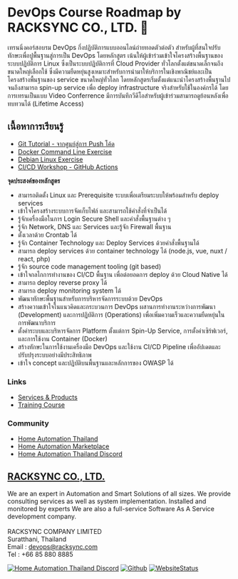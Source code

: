 # DevOps Course Roadmap by RACKSYNC CO., LTD. 🚀

เทรนนิ่งคอร์สอบรม DevOps กึ่งปฏิบัติการแบบออนไลน์ถ่ายทอดตัวต่อตัว สำหรับผู้ที่สนใจปรับทักษะเพื่อปูพื้นฐานสู่การเป็น DevOps โดยหลักสูตร เน้นให้ผู้เข้าร่วมเข้าใจโครงสร้างพื้นฐานของระบบปฏิบัติการ Linux ซึ่งเป็นระบบปฏิบัติการที่ Cloud Provider ทั่วโลกตั้งแต่ขนาดเล็กจนถึงขนาดใหญ่เลือกใช้ ซึ่งมีความยืดหยุ่นสูงเหมาะสำหรับการนำมาให้บริการในเชิงพาณิชย์และเป็นโครงสร้างพื้นฐานของ service ขนาดใหญ่ทั่วโลก โดยหลักสูตรเริ่มตั้งแต่แนะนำโครงสร้างพื้นฐานไปจนถึงสามารถ spin-up service เพื่อ deploy infrastructure จริงสำหรับใช้ในองค์กรได้ โดยการเทรนเป็นแบบ Video Conferrence มีการบันทึกวีดีโอสำหรับผู้เข้าร่วมสามารถดูย้อนหลังเพื่อทบทวนได้ (Lifetime Access)

## เนื้อหาการเรียนรู้

- [Git Tutorial - จากศูนย์สู่การ Push โค้ด](docs/Git_Tutorial.md)
- [Docker Command Line Exercise](docs/Docker_Exercise.md)
- [Debian Linux Exercise](docs/Debian_Linux_Exercise.md)
- [CI/CD Workshop - GitHub Actions](docs/CI_CD_Tutorial.md)

**จุดประสงค์ของหลักสูตร**
- สามารถติดตั้ง Linux และ Prerequisite ระบบเพื่อเตรียมระบบให้พร้อมสำหรับ deploy services
- เข้าใจโครงสร้างระบบการจัดเก็บไฟล์ และสามารถใช้คำสั่งที่จำเป็นได้
- รู้จักเครื่องมือในการ Login Secure Shell และคำสั่งพื้นฐานต่าง ๆ
- รู้จัก Network, DNS และ Services และรู้จัก Firewall พื้นฐาน
- ตั้งเวลาด้วย Crontab ได้
- รู้จัก Container Technology และ Deploy Services ด้วยคำสั่งพื้นฐานได้
- สามารถ deploy services ด้วย container technology ได้ (node.js, vue, nuxt / react, php)
- รู้จัก source code management tooling (git based)
- เข้าใจกลไกการทำงานของ CI/CD พื้นฐาน เพื่อต่อยอดการ deploy ด้วย Cloud Native ได้
- สามารถ deploy reverse proxy ได้
- สามารถ deploy monitoring system ได้
- พัฒนาทักษะพื้นฐานสำหรับการบริหารจัดการระบบด้วย DevOps
- สร้างความเข้าใจในแนวคิดและกระบวนการ DevOps ผสานการทำงานระหว่างการพัฒนา (Development) และการปฏิบัติการ (Operations) เพื่อเพิ่มความเร็วและความยืดหยุ่นในการพัฒนาบริการ
- ตั้งค่าระบบและบริหารจัดการ Platform ตั้งแต่การ Spin-Up Service, การตั้งค่าเซิร์ฟเวอร์, และการใช้งาน Container (Docker)
- สร้างทักษะในการใช้งานเครื่องมือ DevOps และใช้งาน CI/CD Pipeline เพื่ออัปเดตและปรับปรุงระบบอย่างมีประสิทธิภาพ
- เข้าใจ concept และปฏิบัติบนพื้นฐานและหลักการของ OWASP ได้

### Links

- [Services & Products](http://racksync.com)
- [Training Course](https://facebook.com/racksync)

### Community

- [Home Automation Thailand](https://www.facebook.com/groups/hathailand)
- [Home Automation Marketplace](https://www.facebook.com/groups/hatmarketplace)
- [Home Automation Thailand Discord](https://discord.gg/Wc5CwnWkp4) 

## [RACKSYNC CO., LTD.](https://racksync.com)

We are an expert in Automation and Smart Solutions of all sizes. We provide consulting services as well as system implementation. Installed and monitored by experts We are also a full-service Software As A Service development company.
\
\
RACKSYNC COMPANY LIMITED \
Suratthani, Thailand  \
Email : devops@racksync.com \
Tel : +66 85 880 8885 

[![Home Automation Thailand Discord](https://img.shields.io/discord/986181205504438345?style=for-the-badge)](https://discord.gg/Wc5CwnWkp4) [![Github](https://img.shields.io/github/followers/racksync?style=for-the-badge)](https://github.com/racksync) 
[![WebsiteStatus](https://img.shields.io/website?down_color=grey&down_message=Offline&style=for-the-badge&up_color=green&up_message=Online&url=https%3A%2F%2Fracksync.com)](https://racksync.com)

